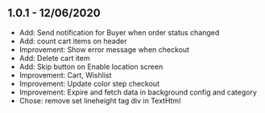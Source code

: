 ## 1.0.1 - 12/06/2020

- Add: Send notification for Buyer when order status changed
- Add: count cart items on header
- Improvement: Show error message when checkout
- Add: Delete cart item
- Add: Skip button on Enable location screen
- Improvement: Cart, Wishlist
- Improvement: Update color step checkout
- Improvement: Expire and fetch data in background config and category
- Chose: remove set lineheight tag div in TextHtml
